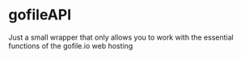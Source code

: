 # gofileAPI
Just a small wrapper that only allows you to work with the essential functions of the gofile.io web hosting
